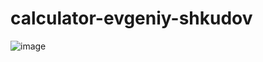 # calculator-evgeniy-shkudov
![image](https://user-images.githubusercontent.com/115877414/198303710-f2ec8f30-fbf4-479f-a3a6-93c96cad73d7.png)
